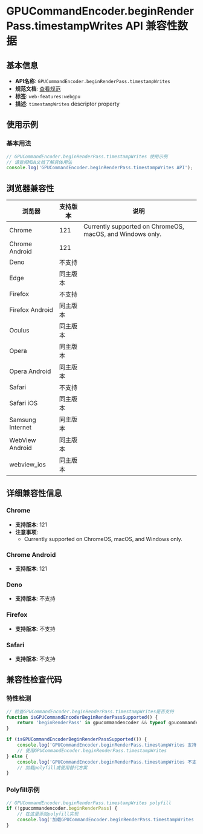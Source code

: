 # GPUCommandEncoder.beginRenderPass.timestampWrites API 兼容性数据

## 基本信息

- **API名称**: `GPUCommandEncoder.beginRenderPass.timestampWrites`
- **规范文档**: [查看规范](https://gpuweb.github.io/gpuweb/#dom-gpurenderpassdescriptor-timestampwrites)
- **标签**: `web-features:webgpu`
- **描述**: `timestampWrites` descriptor property

## 使用示例

### 基本用法

```javascript
// GPUCommandEncoder.beginRenderPass.timestampWrites 使用示例
// 请查阅MDN文档了解具体用法
console.log('GPUCommandEncoder.beginRenderPass.timestampWrites API');
```

## 浏览器兼容性

| 浏览器 | 支持版本 | 说明 |
|--------|----------|------|
| Chrome | 121 | Currently supported on ChromeOS, macOS, and Windows only. |
| Chrome Android | 121 |  |
| Deno | 不支持 |  |
| Edge | 同主版本 |  |
| Firefox | 不支持 |  |
| Firefox Android | 同主版本 |  |
| Oculus | 同主版本 |  |
| Opera | 同主版本 |  |
| Opera Android | 同主版本 |  |
| Safari | 不支持 |  |
| Safari iOS | 同主版本 |  |
| Samsung Internet | 同主版本 |  |
| WebView Android | 同主版本 |  |
| webview_ios | 同主版本 |  |

## 详细兼容性信息

### Chrome

- **支持版本**: 121
- **注意事项**:
  - Currently supported on ChromeOS, macOS, and Windows only.

### Chrome Android

- **支持版本**: 121

### Deno

- **支持版本**: 不支持

### Firefox

- **支持版本**: 不支持

### Safari

- **支持版本**: 不支持

## 兼容性检查代码

### 特性检测

```javascript
// 检查GPUCommandEncoder.beginRenderPass.timestampWrites是否支持
function isGPUCommandEncoderBeginRenderPassSupported() {
    return 'beginRenderPass' in gpucommandencoder && typeof gpucommandencoder.beginRenderPass === 'function';
}

if (isGPUCommandEncoderBeginRenderPassSupported()) {
    console.log('GPUCommandEncoder.beginRenderPass.timestampWrites 支持');
    // 使用GPUCommandEncoder.beginRenderPass.timestampWrites
} else {
    console.log('GPUCommandEncoder.beginRenderPass.timestampWrites 不支持，需要polyfill');
    // 加载polyfill或使用替代方案
}
```

### Polyfill示例

```javascript
// GPUCommandEncoder.beginRenderPass.timestampWrites polyfill
if (!gpucommandencoder.beginRenderPass) {
    // 在这里添加polyfill实现
    console.log('加载GPUCommandEncoder.beginRenderPass.timestampWrites polyfill');
}
```

